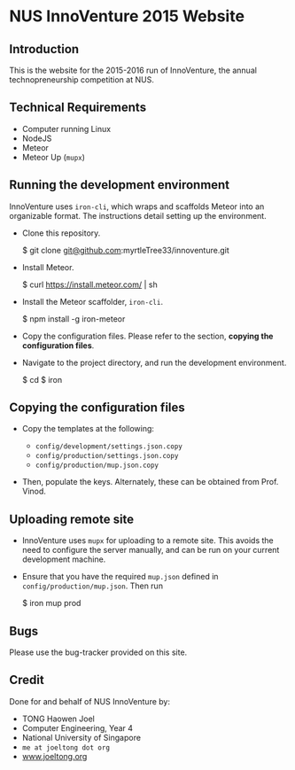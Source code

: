 NUS InnoVenture 2015 Website
==================================================

## Introduction

This is the website for the 2015-2016 run of InnoVenture, the annual technopreneurship competition at NUS.


## Technical Requirements

- Computer running Linux
- NodeJS
- Meteor
- Meteor Up (`mupx`)


## Running the development environment

InnoVenture uses `iron-cli`, which wraps and scaffolds Meteor into an organizable format.  The instructions detail setting up the environment.

- Clone this repository.

    $ git clone git@github.com:myrtleTree33/innoventure.git

- Install Meteor.

    $ curl https://install.meteor.com/ | sh

- Install the Meteor scaffolder, `iron-cli`.

    $ npm install -g iron-meteor

- Copy the configuration files.  Please refer to the section, **copying the configuration files**.

- Navigate to the project directory, and run the development environment.

    $ cd <path-to-project-directory>
    $ iron


## Copying the configuration files

- Copy the templates at the following:
  - `config/development/settings.json.copy`
  - `config/production/settings.json.copy`
  - `config/production/mup.json.copy`

- Then, populate the keys.  Alternately, these can be obtained from Prof. Vinod.


## Uploading remote site

- InnoVenture uses `mupx` for uploading to a remote site.  This avoids the need to configure the server manually, and can be run on your current development machine.

- Ensure that you have the required `mup.json` defined in `config/production/mup.json`.  Then run

    $ iron mup prod


## Bugs

Please use the bug-tracker provided on this site.


## Credit

Done for and behalf of NUS InnoVenture by:

- TONG Haowen Joel
- Computer Engineering, Year 4
- National University of Singapore
- `me at joeltong dot org`
- www.joeltong.org
